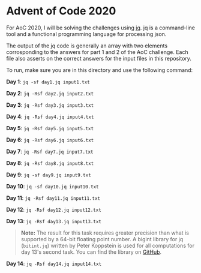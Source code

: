 # Advent of Code 2020

For AoC 2020, I will be solving the challenges using [jq](https://stedolan.github.io/jq/manual/). jq is a command-line tool and a functional programming language for processing json.

The output of the jq code is generally an array with two elements corrosponding to the answers for part 1 and 2 of the AoC challenge. Each file also asserts on the correct answers for the input files in this repository.

To run, make sure you are in this directory and use the following command:

**Day 1**: `jq -sf day1.jq input1.txt`

**Day 2**: `jq -Rsf day2.jq input2.txt`

**Day 3**: `jq -Rsf day3.jq input3.txt`

**Day 4**: `jq -Rsf day4.jq input4.txt`

**Day 5**: `jq -Rsf day5.jq input5.txt`

**Day 6**: `jq -Rsf day6.jq input6.txt`

**Day 7**: `jq -Rsf day7.jq input7.txt`

**Day 8**: `jq -Rsf day8.jq input8.txt`

**Day 9**: `jq -sf day9.jq input9.txt`

**Day 10**: `jq -sf day10.jq input10.txt`

**Day 11**: `jq -Rsf day11.jq input11.txt`

**Day 12**: `jq -Rsf day12.jq input12.txt`

**Day 13**: `jq -Rsf day13.jq input13.txt`

>**Note:** The result for this task requires greater precision than what is supported by a 64-bit floating point number. A bigint library for jq (`bitint.jq`) written by Peter Koppstein is used for all computations for day 13's second task. You can find the library on [GitHub](https://github.com/joelpurra/jq-bigint).

**Day 14**: `jq -Rsf day14.jq input14.txt`
